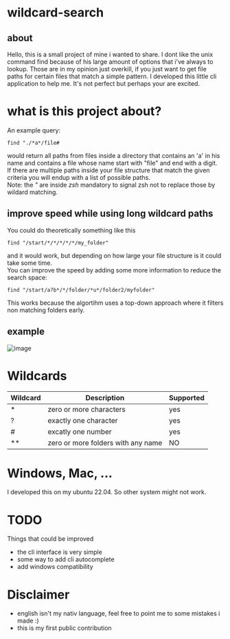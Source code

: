 # wildcard-search
## about 
Hello, this is a small project of mine i wanted to share.
I dont like the unix command find because of his large amount of options that i've always to lookup.
Those are in my opinion just overkill, if you just want to get file paths for certain files that match a simple pattern.
I developed this little cli application to help me. It's not perfect but perhaps your are excited.
# what is this project about?
An example query:
```
find "./*a*/file#
```
would return all paths from files inside a directory that contains an 'a' in his name and contains a file whose name start with "file" and end with a digit.
\
If there are multiple paths inside your file structure that match the given criteria you will endup with a list of possible paths.
\
Note: the *"* are inside *zsh* mandatory to signal zsh not to replace those by wildard matching.

## improve speed while using long wildcard paths
You could do theoretically something like this
```
find "/start/*/*/*/*/*/my_folder"
```
and it would work, but depending on how large your file structure is it could take some time.
\
You can improve the speed by adding some more information to reduce the search space:
```
find "/start/a?b*/*/folder/*u*/folder2/myfolder"
``` 
This works because the algortihm uses a top-down approach where it filters non matching folders early.

## example
![image](https://user-images.githubusercontent.com/95578637/224540445-3144e657-e48b-49e0-b67c-6a4e5aa6cd9e.png)

# Wildcards 

| Wildcard | Description | Supported |
|--------- | ----------- | --------- |
| * | zero or more characters | yes |
| ? | exactly one character | yes |
| # | excatly one number | yes |
| ** | zero or more folders with any name | NO | 

# Windows, Mac, ...
I developed this on my ubuntu 22.04.
So other system might not work. 

# TODO
Things that could be improved
- the cli interface is very simple
- some way to add cli autocomplete
- add windows compatibility

# Disclaimer
- english isn't my nativ language, feel free to point me to some mistakes i made :)
- this is my first public contribution
